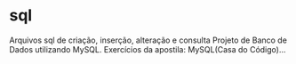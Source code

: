# sql
Arquivos sql de criação, inserção, alteração e consulta
Projeto de Banco de Dados utilizando MySQL.
Exercícios da apostila: MySQL(Casa do Código)...
